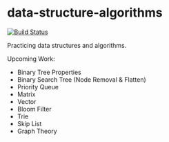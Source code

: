 # data-structure-algorithms

[![Build Status](https://travis-ci.org/willywill/data-structure-algorithms.svg?branch=master)](https://travis-ci.org/willywill/data-structure-algorithms)

Practicing data structures and algorithms.

Upcoming Work:

- Binary Tree Properties
- Binary Search Tree (Node Removal & Flatten)
- Priority Queue
- Matrix
- Vector
- Bloom Filter
- Trie
- Skip List
- Graph Theory
